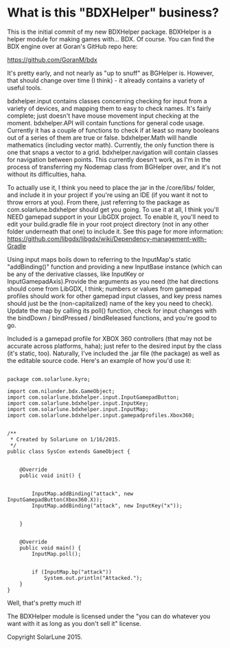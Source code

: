 # What is this "BDXHelper" business? #

This is the initial commit of my new BDXHelper package. BDXHelper is a helper module for making games with... BDX. Of course. You can find the BDX engine over at Goran's GitHub repo here:

https://github.com/GoranM/bdx

It's pretty early, and not nearly as "up to snuff" as BGHelper is. However, that should change over time (I think) - it already contains a variety of useful tools.

bdxhelper.input contains classes concerning checking for input from a variety of devices, and mapping them to easy to check names. It's fairly complete; just doesn't have mouse movement input checking at the moment.
bdxhelper.API will contain functions for general code usage. Currently it has a couple of functions to check if at least so many booleans out of a series of them are true or false.
bdxhelper.Math will handle mathematics (including vector math). Currently, the only function there is one that snaps a vector to a grid.
bdxhelper.navigation will contain classes for navigation between points. This currently doesn't work, as I'm in the process of transferring my Nodemap class from BGHelper over, and it's not without its difficulties, haha.

To actually use it, I think you need to place the jar in the /core/libs/ folder, and include it in your project if you're using an IDE (if you want it not to throw errors at you). From there, just referring to the package as com.solarlune.bdxhelper should get you going. To use it at all, I think you'll NEED gamepad support in your LibGDX project. To enable it, you'll need to edit your build.gradle file in your root project directory (not in any other folder underneath that one) to include it. See this page for more information: https://github.com/libgdx/libgdx/wiki/Dependency-management-with-Gradle

Using input maps boils down to referring to the InputMap's static "addBinding()" function and providing a new InputBase instance (which can be any of the derivative classes, like InputKey or InputGamepadAxis).Provide the arguments as you need (the hat directions should come from LibGDX, I think; numbers or values from gamepad profiles should work for other gamepad input classes, and key press names should just be the (non-capitalized) name of the key you need to check). Update the map by calling its poll() function, check for input changes with the bindDown / bindPressed / bindReleased functions, and you're good to go.

Included is a gamepad profile for XBOX 360 controllers (that may not be accurate across platforms, haha); just refer to the desired input by the class (it's static, too). Naturally, I've included the .jar file (the package) as well as the editable source code. Here's an example of how you'd use it:

```

package com.solarlune.kyro;

import com.nilunder.bdx.GameObject;
import com.solarlune.bdxhelper.input.InputGamepadButton;
import com.solarlune.bdxhelper.input.InputKey;
import com.solarlune.bdxhelper.input.InputMap;
import com.solarlune.bdxhelper.input.gamepadprofiles.Xbox360;


/**
 * Created by SolarLune on 1/16/2015.
 */
public class SysCon extends GameObject {


    @Override
    public void init() {


        InputMap.addBinding("attack", new InputGamepadButton(Xbox360.X));
        InputMap.addBinding("attack", new InputKey("x"));


    }


    @Override
    public void main() {
        InputMap.poll();


        if (InputMap.bp("attack"))
            System.out.println("Attacked.");
    }
}

```

Well, that's pretty much it!

The BDXHelper module is licensed under the "you can do whatever you want with it as long as you don't sell it" license.

Copyright SolarLune 2015.